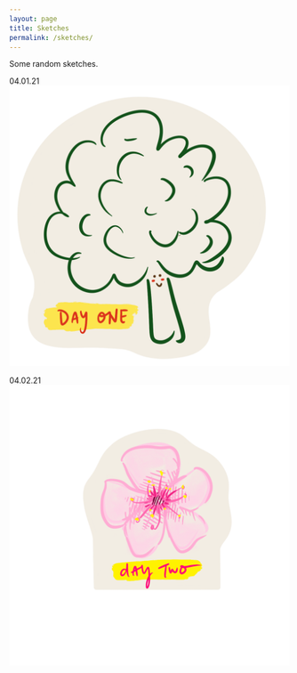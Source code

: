 ```yaml
---
layout: page
title: Sketches
permalink: /sketches/
---
```

Some random sketches.

04.01.21
<img src="/img/broccoli.png" alt="broccoli" class="inline"/>

04.02.21
<img src="/img/sakura.png" alt="sakura" class="inline"/>
